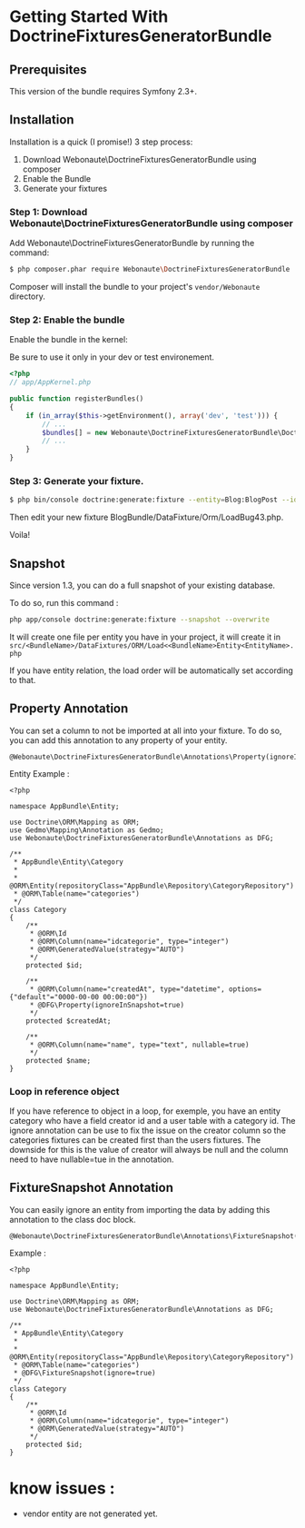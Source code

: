 Getting Started With DoctrineFixturesGeneratorBundle
==================================

## Prerequisites

This version of the bundle requires Symfony 2.3+.

## Installation

Installation is a quick (I promise!) 3 step process:

1. Download Webonaute\DoctrineFixturesGeneratorBundle using composer
2. Enable the Bundle
3. Generate your fixtures

### Step 1: Download Webonaute\DoctrineFixturesGeneratorBundle using composer

Add Webonaute\DoctrineFixturesGeneratorBundle by running the command:

``` bash
$ php composer.phar require Webonaute\DoctrineFixturesGeneratorBundle 'dev-master'
```

Composer will install the bundle to your project's `vendor/Webonaute` directory.

### Step 2: Enable the bundle

Enable the bundle in the kernel:

Be sure to use it only in your dev or test environement.

``` php
<?php
// app/AppKernel.php

public function registerBundles()
{
    if (in_array($this->getEnvironment(), array('dev', 'test'))) {
        // ...
        $bundles[] = new Webonaute\DoctrineFixturesGeneratorBundle\DoctrineFixturesGeneratorBundle(),
        // ...
    }
}
```

### Step 3: Generate your fixture.
``` bash
$ php bin/console doctrine:generate:fixture --entity=Blog:BlogPost --ids="12 534 124" --name="bug43" --order="1"
```

Then edit your new fixture BlogBundle/DataFixture/Orm/LoadBug43.php.

Voila!

## Snapshot

Since version 1.3, you can do a full snapshot of your existing database.

To do so, run this command :
``` bash
php app/console doctrine:generate:fixture --snapshot --overwrite
```
It will create one file per entity you have in your project, it will create it in ```src/<BundleName>/DataFixtures/ORM/Load<<BundleName>Entity<EntityName>.php```

If you have entity relation, the load order will be automatically set according to that.

## Property Annotation
You can set a column to not be imported at all into your fixture.
To do so, you can add this annotation to any property of your entity. 
```
@Webonaute\DoctrineFixturesGeneratorBundle\Annotations\Property(ignoreInSnapshot=true)
```

Entity Example :
```
<?php

namespace AppBundle\Entity;

use Doctrine\ORM\Mapping as ORM;
use Gedmo\Mapping\Annotation as Gedmo;
use Webonaute\DoctrineFixturesGeneratorBundle\Annotations as DFG;

/**
 * AppBundle\Entity\Category
 *
 * @ORM\Entity(repositoryClass="AppBundle\Repository\CategoryRepository")
 * @ORM\Table(name="categories")
 */
class Category
{
    /**
     * @ORM\Id
     * @ORM\Column(name="idcategorie", type="integer")
     * @ORM\GeneratedValue(strategy="AUTO")
     */
    protected $id;

    /**
     * @ORM\Column(name="createdAt", type="datetime", options={"default"="0000-00-00 00:00:00"})
     * @DFG\Property(ignoreInSnapshot=true)
     */
    protected $createdAt;

    /**
     * @ORM\Column(name="name", type="text", nullable=true)
     */
    protected $name;
}
```

### Loop in reference object
If you have reference to object in a loop, for exemple, you have an entity category who have a field creator id and a user table with a category id. The ignore annotation can be use to fix the issue on the creator column so the categories fixtures can be created first than the users fixtures. The downside for this is the value of creator will always be null and the column need to have nullable=tue in the annotation.

## FixtureSnapshot Annotation
You can easily ignore an entity from importing the data by adding this annotation to the class doc block.
```
@Webonaute\DoctrineFixturesGeneratorBundle\Annotations\FixtureSnapshot(ignore=true)
```
Example :
```
<?php

namespace AppBundle\Entity;

use Doctrine\ORM\Mapping as ORM;
use Webonaute\DoctrineFixturesGeneratorBundle\Annotations as DFG;

/**
 * AppBundle\Entity\Category
 *
 * @ORM\Entity(repositoryClass="AppBundle\Repository\CategoryRepository")
 * @ORM\Table(name="categories")
 * @DFG\FixtureSnapshot(ignore=true)
 */
class Category
{
    /**
     * @ORM\Id
     * @ORM\Column(name="idcategorie", type="integer")
     * @ORM\GeneratedValue(strategy="AUTO")
     */
    protected $id;
}
```

# know issues : 
 - vendor entity are not generated yet.
 
